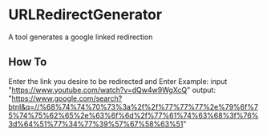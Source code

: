 # URLRedirectGenerator
A tool generates a google linked redirection

## How To
Enter the link you desire to be redirected and Enter
Example:
  input "https://www.youtube.com/watch?v=dQw4w9WgXcQ"
  output: "https://www.google.com/search?btnI&q=//%68%74%74%70%73%3a%2f%2f%77%77%77%2e%79%6f%75%74%75%62%65%2e%63%6f%6d%2f%77%61%74%63%68%3f%76%3d%64%51%77%34%77%39%57%67%58%63%51"
